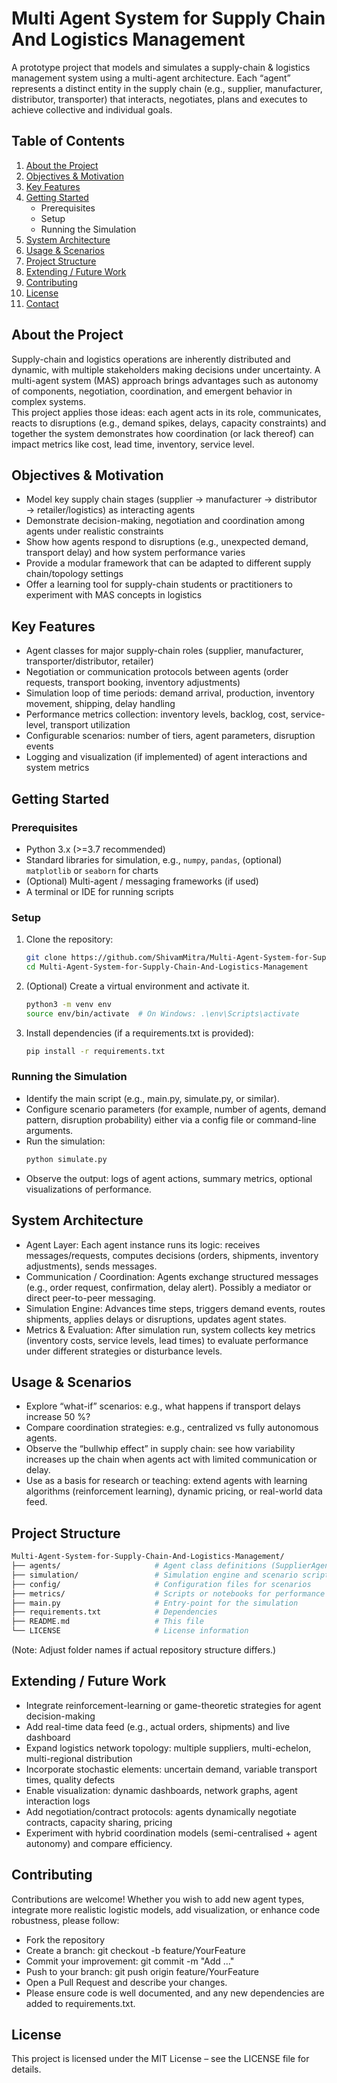 # Multi Agent System for Supply Chain And Logistics Management

A prototype project that models and simulates a supply-chain & logistics management system using a multi-agent architecture. Each “agent” represents a distinct entity in the supply chain (e.g., supplier, manufacturer, distributor, transporter) that interacts, negotiates, plans and executes to achieve collective and individual goals.

## Table of Contents
1. [About the Project](#about-the-project)  
2. [Objectives & Motivation](#objectives-motivation)  
3. [Key Features](#key-features)  
4. [Getting Started](#getting-started)  
   - Prerequisites  
   - Setup  
   - Running the Simulation  
5. [System Architecture](#system-architecture)  
6. [Usage & Scenarios](#usage-scenarios)  
7. [Project Structure](#project-structure)  
8. [Extending / Future Work](#future-work)  
9. [Contributing](#contributing)  
10. [License](#license)  
11. [Contact](#contact)  

## About the Project
Supply-chain and logistics operations are inherently distributed and dynamic, with multiple stakeholders making decisions under uncertainty. A multi-agent system (MAS) approach brings advantages such as autonomy of components, negotiation, coordination, and emergent behavior in complex systems.  
This project applies those ideas: each agent acts in its role, communicates, reacts to disruptions (e.g., demand spikes, delays, capacity constraints) and together the system demonstrates how coordination (or lack thereof) can impact metrics like cost, lead time, inventory, service level.

## Objectives & Motivation
- Model key supply chain stages (supplier → manufacturer → distributor → retailer/logistics) as interacting agents  
- Demonstrate decision-making, negotiation and coordination among agents under realistic constraints  
- Show how agents respond to disruptions (e.g., unexpected demand, transport delay) and how system performance varies  
- Provide a modular framework that can be adapted to different supply chain/topology settings  
- Offer a learning tool for supply-chain students or practitioners to experiment with MAS concepts in logistics  

## Key Features
- Agent classes for major supply-chain roles (supplier, manufacturer, transporter/distributor, retailer)  
- Negotiation or communication protocols between agents (order requests, transport booking, inventory adjustments)  
- Simulation loop of time periods: demand arrival, production, inventory movement, shipping, delay handling  
- Performance metrics collection: inventory levels, backlog, cost, service-level, transport utilization  
- Configurable scenarios: number of tiers, agent parameters, disruption events  
- Logging and visualization (if implemented) of agent interactions and system metrics  

## Getting Started

### Prerequisites
- Python 3.x (>=3.7 recommended)  
- Standard libraries for simulation, e.g., `numpy`, `pandas`, (optional) `matplotlib` or `seaborn` for charts  
- (Optional) Multi-agent / messaging frameworks (if used)  
- A terminal or IDE for running scripts

### Setup
1. Clone the repository:  
   ```bash
   git clone https://github.com/ShivamMitra/Multi-Agent-System-for-Supply-Chain-And-Logistics-Management.git
   cd Multi-Agent-System-for-Supply-Chain-And-Logistics-Management

2. (Optional) Create a virtual environment and activate it.
   ```bash
   python3 -m venv env
   source env/bin/activate  # On Windows: .\env\Scripts\activate

3. Install dependencies (if a requirements.txt is provided):
   ```bash
   pip install -r requirements.txt

### Running the Simulation
- Identify the main script (e.g., main.py, simulate.py, or similar).
- Configure scenario parameters (for example, number of agents, demand pattern, disruption probability) either via a config file or command-line arguments.
- Run the simulation:
  ```bash
  python simulate.py
- Observe the output: logs of agent actions, summary metrics, optional visualizations of performance.

## System Architecture
- Agent Layer: Each agent instance runs its logic: receives messages/requests, computes decisions (orders, shipments, inventory adjustments), sends messages.
- Communication / Coordination: Agents exchange structured messages (e.g., order request, confirmation, delay alert). Possibly a mediator or direct peer-to-peer messaging.
- Simulation Engine: Advances time steps, triggers demand events, routes shipments, applies delays or disruptions, updates agent states.
- Metrics & Evaluation: After simulation run, system collects key metrics (inventory costs, service levels, lead times) to evaluate performance under different strategies or disturbance levels.

## Usage & Scenarios
- Explore “what-if” scenarios: e.g., what happens if transport delays increase 50 %?
- Compare coordination strategies: e.g., centralized vs fully autonomous agents.
- Observe the “bullwhip effect” in supply chain: see how variability increases up the chain when agents act with limited communication or delay.
- Use as a basis for research or teaching: extend agents with learning algorithms (reinforcement learning), dynamic pricing, or real-world data feed.

## Project Structure
```bash
Multi-Agent-System-for-Supply-Chain-And-Logistics-Management/
├── agents/                     # Agent class definitions (SupplierAgent, ManufacturerAgent, etc)
├── simulation/                 # Simulation engine and scenario scripts
├── config/                     # Configuration files for scenarios
├── metrics/                    # Scripts or notebooks for performance plotting
├── main.py                     # Entry‐point for the simulation
├── requirements.txt            # Dependencies
├── README.md                   # This file
└── LICENSE                     # License information
```
(Note: Adjust folder names if actual repository structure differs.)

## Extending / Future Work
- Integrate reinforcement-learning or game-theoretic strategies for agent decision-making
- Add real-time data feed (e.g., actual orders, shipments) and live dashboard
- Expand logistics network topology: multiple suppliers, multi-echelon, multi-regional distribution
- Incorporate stochastic elements: uncertain demand, variable transport times, quality defects
- Enable visualization: dynamic dashboards, network graphs, agent interaction logs
- Add negotiation/contract protocols: agents dynamically negotiate contracts, capacity sharing, pricing
- Experiment with hybrid coordination models (semi-centralised + agent autonomy) and compare efficiency.

## Contributing
Contributions are welcome! Whether you wish to add new agent types, integrate more realistic logistic models, add visualization, or enhance code robustness, please follow:
- Fork the repository
- Create a branch: git checkout -b feature/YourFeature
- Commit your improvement: git commit -m "Add …"
- Push to your branch: git push origin feature/YourFeature
- Open a Pull Request and describe your changes.
- Please ensure code is well documented, and any new dependencies are added to requirements.txt.

## License
This project is licensed under the MIT License – see the LICENSE file for details.
 
